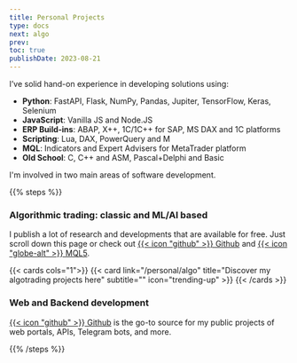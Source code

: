 ```yaml
---
title: Personal Projects
type: docs
next: algo
prev:
toc: true
publishDate: 2023-08-21
---
```


I’ve solid hand-on experience in developing solutions using:
- **Python**: FastAPI, Flask, NumPy, Pandas, Jupiter, TensorFlow, Keras, Selenium
- **JavaScript**: Vanilla JS and Node.JS
- **ERP Build-ins**: ABAP, X++, 1C/1C++ for SAP, MS DAX and 1C platforms
- **Scripting**: Lua, DAX, PowerQuery and M
- **MQL**: Indicators and Expert Advisers for MetaTrader platform
- **Old School**: C, C++ and ASM, Pascal+Delphi and Basic

I'm involved in two main areas of software development.

{{% steps %}}

### Algorithmic trading: classic and ML/AI based

I publish a lot of research and developments that are available for free. 
Just scroll down this page or check out  [{{< icon "github" >}} Github](https://github.com/sournk) and [{{< icon "globe-alt" >}} MQL5](https://www.mql5.com/en/users/deniskislitsyn).

{{< cards cols="1">}}
  {{< card link="/personal/algo" title="Discover my algotrading projects here" subtitle="" icon="trending-up" >}}
{{< /cards >}}

### Web and Backend development

[{{< icon "github" >}} Github](https://github.com/sournk) is the go-to source for my public projects of web portals, APIs, Telegram bots, and more.


{{% /steps %}}



